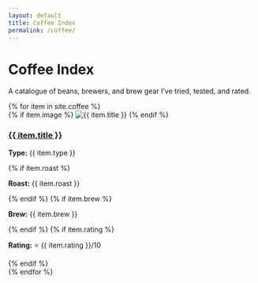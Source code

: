 ```yaml
---
layout: default
title: Coffee Index
permalink: /coffee/
---
```


<h1>Coffee Index</h1>
<p class="subtitle">A catalogue of beans, brewers, and brew gear I’ve tried, tested, and rated.</p>

<div class="coffee-grid">
  {% for item in site.coffee %}
    <article class="coffee-card">
      {% if item.image %}
        <img src="{{ item.image }}" alt="{{ item.title }}" class="coffee-thumbnail">
      {% endif %}
      <div class="coffee-info">
        <h3><a href="{{ item.url }}">{{ item.title }}</a></h3>
        <p><strong>Type:</strong> {{ item.type }}</p>
        {% if item.roast %}<p><strong>Roast:</strong> {{ item.roast }}</p>{% endif %}
        {% if item.brew %}<p><strong>Brew:</strong> {{ item.brew }}</p>{% endif %}
        {% if item.rating %}<p><strong>Rating:</strong> ⭐ {{ item.rating }}/10</p>{% endif %}
      </div>
    </article>
  {% endfor %}
</div>
